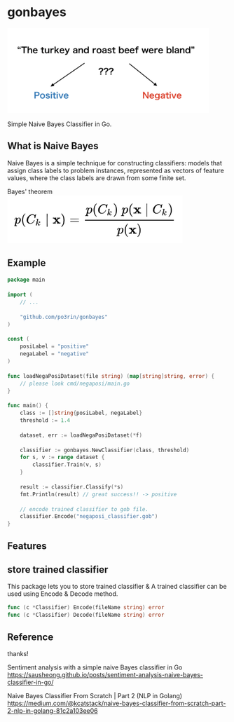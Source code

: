 # gonbayes

<img src ="./images/negaposi.png" width="460px">

Simple Naive Bayes Classifier in Go.

## What is Naive Bayes

Naive Bayes is a simple technique for constructing classifiers: models that assign class labels to problem instances, represented as vectors of feature values, where the class labels are drawn from some finite set.

Bayes' theorem
<img src ="./images/nb.png" width="400px">

## Example

```go
package main

import (
	// ...

	"github.com/po3rin/gonbayes"
)

const (
	posiLabel = "positive"
	negaLabel = "negative"
)

func loadNegaPosiDataset(file string) (map[string]string, error) {
	// please look cmd/negaposi/main.go
}

func main() {
	class := []string{posiLabel, negaLabel}
	threshold := 1.4

    dataset, err := loadNegaPosiDataset(*f)

    classifier := gonbayes.NewClassifier(class, threshold)
    for s, v := range dataset {
        classifier.Train(v, s)
    }

	result := classifier.Classify(*s)
	fmt.Println(result) // great success!! -> positive

    // encode trained classifier to gob file.
    classifier.Encode("negaposi_classifier.gob")
}
```

## Features

## store trained classifier

This package lets you to store trained classifier & A trained classifier can be used using Encode & Decode method.

```go
func (c *Classifier) Encode(fileName string) error
func (c *Classifier) Decode(fileName string) error
```

## Reference

thanks!

Sentiment analysis with a simple naive Bayes classifier in Go
https://sausheong.github.io/posts/sentiment-analysis-naive-bayes-classifier-in-go/

Naive Bayes Classifier From Scratch | Part 2 (NLP in Golang)
https://medium.com/@kcatstack/naive-bayes-classifier-from-scratch-part-2-nlp-in-golang-81c2a103ee06

